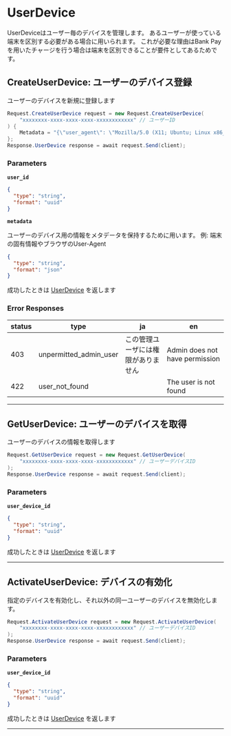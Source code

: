 # UserDevice
UserDeviceはユーザー毎のデバイスを管理します。
あるユーザーが使っている端末を区別する必要がある場合に用いられます。
これが必要な理由はBank Payを用いたチャージを行う場合は端末を区別できることが要件としてあるためです。


<a name="create-user-device"></a>
## CreateUserDevice: ユーザーのデバイス登録
ユーザーのデバイスを新規に登録します

```csharp
Request.CreateUserDevice request = new Request.CreateUserDevice(
    "xxxxxxxx-xxxx-xxxx-xxxx-xxxxxxxxxxxx" // ユーザーID
) {
    Metadata = "{\"user_agent\": \"Mozilla/5.0 (X11; Ubuntu; Linux x86_64; rv:120.0) Gecko/20100101 Firefox/120.0\"}",  // ユーザーデバイスのメタデータ
};
Response.UserDevice response = await request.Send(client);
```



### Parameters
**`user_id`** 
  


```json
{
  "type": "string",
  "format": "uuid"
}
```

**`metadata`** 
  

ユーザーのデバイス用の情報をメタデータを保持するために用います。
例: 端末の固有情報やブラウザのUser-Agent


```json
{
  "type": "string",
  "format": "json"
}
```



成功したときは
[UserDevice](./responses.md#user-device)
を返します

### Error Responses
|status|type|ja|en|
|---|---|---|---|
|403|unpermitted_admin_user|この管理ユーザには権限がありません|Admin does not have permission|
|422|user_not_found||The user is not found|



---


<a name="get-user-device"></a>
## GetUserDevice: ユーザーのデバイスを取得
ユーザーのデバイスの情報を取得します

```csharp
Request.GetUserDevice request = new Request.GetUserDevice(
    "xxxxxxxx-xxxx-xxxx-xxxx-xxxxxxxxxxxx" // ユーザーデバイスID
);
Response.UserDevice response = await request.Send(client);
```



### Parameters
**`user_device_id`** 
  


```json
{
  "type": "string",
  "format": "uuid"
}
```



成功したときは
[UserDevice](./responses.md#user-device)
を返します



---


<a name="activate-user-device"></a>
## ActivateUserDevice: デバイスの有効化
指定のデバイスを有効化し、それ以外の同一ユーザーのデバイスを無効化します。


```csharp
Request.ActivateUserDevice request = new Request.ActivateUserDevice(
    "xxxxxxxx-xxxx-xxxx-xxxx-xxxxxxxxxxxx" // ユーザーデバイスID
);
Response.UserDevice response = await request.Send(client);
```



### Parameters
**`user_device_id`** 
  


```json
{
  "type": "string",
  "format": "uuid"
}
```



成功したときは
[UserDevice](./responses.md#user-device)
を返します



---



